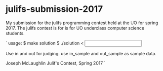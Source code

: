 # julifs-submission-2017
My submission for the julifs programming contest held at the UO for spring 2017. The julifs contest is for is for UO underclass computer science students.

`
usage:
$ make solution 
$ ./solution < <input> 

Use in and out for judging.
use in_sample and out_sample as sample data.

Joseph McLaughlin
Julif's Contest, Spring 2017
`
